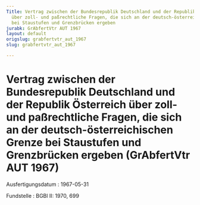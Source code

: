 ```yaml
---
Title: Vertrag zwischen der Bundesrepublik Deutschland und der Republik Österreich
  über zoll- und paßrechtliche Fragen, die sich an der deutsch-österreichischen Grenze
  bei Staustufen und Grenzbrücken ergeben
jurabk: GrAbfertVtr AUT 1967
layout: default
origslug: grabfertvtr_aut_1967
slug: grabfertvtr_aut_1967

---
```


# Vertrag zwischen der Bundesrepublik Deutschland und der Republik Österreich über zoll- und paßrechtliche Fragen, die sich an der deutsch-österreichischen Grenze bei Staustufen und Grenzbrücken ergeben (GrAbfertVtr AUT 1967)

Ausfertigungsdatum
:   1967-05-31

Fundstelle
:   BGBl II: 1970, 699

